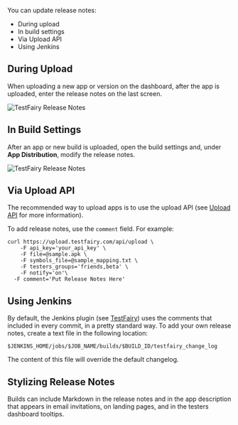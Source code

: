 You can update release notes:

* During upload
* In build settings
* Via Upload API
* Using Jenkins


## During Upload

When uploading a new app or version on the dashboard, after the app is uploaded, enter the release notes on the last screen.

![TestFairy Release Notes](/img/upload-release-notes.png)

## In Build Settings

After an app or new build is uploaded, open the build settings and, under **App Distribution**, modify the release notes.

![TestFairy Release Notes](/img/settings-release-notes.png)

## Via Upload API

The recommended way to upload apps is to use the upload API (see [Upload API](https://docs.testfairy.com/API/Upload_API.html) for more information).

To add release notes, use the `comment` field.
For example:

```
curl https://upload.testfairy.com/api/upload \
	-F api_key='your_api_key' \
	-F file=@sample.apk \
	-F symbols_file=@sample_mapping.txt \
	-F testers_groups='friends,beta' \
	-F notify='on'\
  -F comment='Put Release Notes Here'
```

## Using Jenkins

By default, the Jenkins plugin (see [TestFairy](https://wiki.jenkins.io/display/JENKINS/TestFairy+Plugin)) uses the comments that included in every commit, in a pretty standard way. To add your own release notes, create a text file in the following location:

```
$JENKINS_HOME/jobs/$JOB_NAME/builds/$BUILD_ID/testfairy_change_log
```

The content of this file will override the default changelog.

## Stylizing Release Notes

Builds can include Markdown in the release notes and in the app description that appears in email invitations, on landing pages, and in the testers dashboard tooltips.
